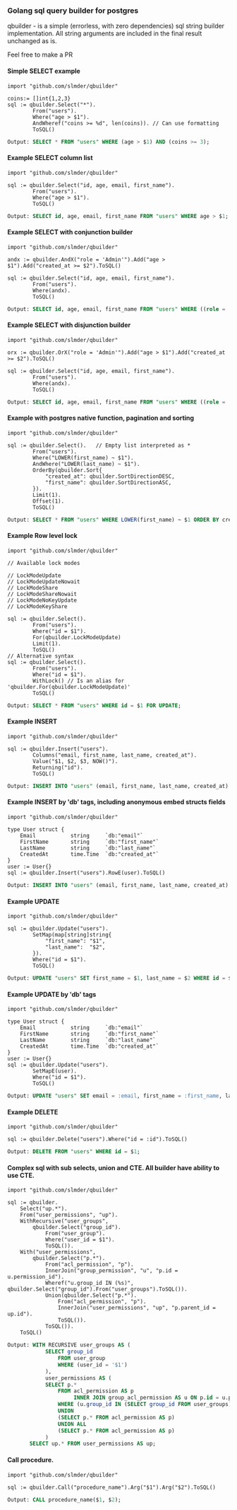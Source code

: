 ### Golang sql query builder for postgres

qbuilder - is a simple (errorless, with zero dependencies) sql string builder implementation.
All string arguments are included in the final result unchanged as is.

Feel free to make a PR

#### Simple SELECT example

```golang
import "github.com/slmder/qbuilder"

coins:= []int{1,2,3}
sql := qbuilder.Select("*").
        From("users").
        Where("age > $1").
        AndWheref("coins >= %d", len(coins)). // Can use formatting
        ToSQL()
```
```sql
Output: SELECT * FROM "users" WHERE (age > $1) AND (coins >= 3);
```

#### Example SELECT column list

```golang
import "github.com/slmder/qbuilder"

sql := qbuilder.Select("id, age, email, first_name").
        From("users").
        Where("age > $1").
        ToSQL()
```
```sql
Output: SELECT id, age, email, first_name FROM "users" WHERE age > $1;
```

#### Example SELECT with conjunction builder

```golang
import "github.com/slmder/qbuilder"

andx := qbuilder.AndX("role = 'Admin'").Add("age > $1").Add("created_at >= $2").ToSQL()

sql := qbuilder.Select("id, age, email, first_name").
        From("users").
        Where(andx).
        ToSQL()
```
```sql
Output: SELECT id, age, email, first_name FROM "users" WHERE ((role = 'Admin') AND (age > $1) AND (created_at >= $2));
```

#### Example SELECT with disjunction builder

```golang
import "github.com/slmder/qbuilder"

orx := qbuilder.OrX("role = 'Admin'").Add("age > $1").Add("created_at >= $2").ToSQL()

sql := qbuilder.Select("id, age, email, first_name").
        From("users").
        Where(andx).
        ToSQL()
```
```sql
Output: SELECT id, age, email, first_name FROM "users" WHERE ((role = 'Admin') OR (age > $1) OR (created_at >= $2));
```

#### Example with postgres native function, pagination and sorting

```golang
import "github.com/slmder/qbuilder"

sql := qbuilder.Select().   // Empty list interpreted as *
        From("users").
        Where("LOWER(first_name) ~ $1").
        AndWhere("LOWER(last_name) ~ $1").
        OrderBy(qbuilder.Sort{
            "created_at": qbuilder.SortDirectionDESC,
            "first_name": qbuilder.SortDirectionASC,
        }).
        Limit(1).
        Offset(1).
        ToSQL()
```
```sql
Output: SELECT * FROM "users" WHERE LOWER(first_name) ~ $1 ORDER BY created_at DESC, first_name ASC LIMIT 1 OFFSET 1;
```

#### Example Row level lock

```golang
import "github.com/slmder/qbuilder"

// Available lock modes

// LockModeUpdate
// LockModeUpdateNowait
// LockModeShare
// LockModeShareNowait
// LockModeNoKeyUpdate
// LockModeKeyShare

sql := qbuilder.Select().
        From("users").
        Where("id = $1").
        For(qbuilder.LockModeUpdate)
        Limit(1).
        ToSQL()
// Alternative syntax
sql := qbuilder.Select().
        From("users").
        Where("id = $1").
        WithLock() // Is an alias for 'qbuilder.For(qbuilder.LockModeUpdate)'
        ToSQL()
```
```sql
Output: SELECT * FROM "users" WHERE id = $1 FOR UPDATE;
```

#### Example INSERT

```golang
import "github.com/slmder/qbuilder"

sql := qbuilder.Insert("users").
		Columns("email, first_name, last_name, created_at").
		Value("$1, $2, $3, NOW()").
		Returning("id").
		ToSQL()

```
```sql
Output: INSERT INTO "users" (email, first_name, last_name, created_at) VALUES ($1, $2, $3, NOW());
```

#### Example INSERT by 'db' tags, including anonymous embed structs fields 

```golang
import "github.com/slmder/qbuilder"

type User struct {
	Email           string     `db:"email"`
	FirstName       string     `db:"first_name"`
	LastName        string     `db:"last_name"`
	CreatedAt       time.Time  `db:"created_at"`
}
user := User{}
sql := qbuilder.Insert("users").RowE(user).ToSQL()
```
```sql
Output: INSERT INTO "users" (email, first_name, last_name, created_at) VALUES (:email, :first_name, :last_name, :created_at);
```

#### Example UPDATE 

```golang
import "github.com/slmder/qbuilder"

sql := qbuilder.Update("users").
        SetMap(map[string]string{
            "first_name": "$1",
            "last_name":  "$2",
        }).
        Where("id = $1").
        ToSQL()
```
```sql
Output: UPDATE "users" SET first_name = $1, last_name = $2 WHERE id = $1;
```
#### Example UPDATE by 'db' tags

```golang
import "github.com/slmder/qbuilder"

type User struct {
	Email           string     `db:"email"`
	FirstName       string     `db:"first_name"`
	LastName        string     `db:"last_name"`
	CreatedAt       time.Time  `db:"created_at"`
}
user := User{}
sql := qbuilder.Update("users").
        SetMapE(user).
        Where("id = $1").
        ToSQL()
```
```sql
Output: UPDATE "users" SET email = :email, first_name = :first_name, last_name = :last_name, created_at = :created_at WHERE id = $1;
```

#### Example DELETE 

```golang
import "github.com/slmder/qbuilder"

sql := qbuilder.Delete("users").Where("id = :id").ToSQL()
```
```sql
Output: DELETE FROM "users" WHERE id = $1;
```

#### Complex sql with sub selects, union and CTE. All builder have ability to use CTE.

```golang
import "github.com/slmder/qbuilder"

sql := qbuilder.
    Select("up.*").
    From("user_permissions", "up").
    WithRecursive("user_groups",
        qbuilder.Select("group_id").
            From("user_group").
            Where("user_id = $1").
            ToSQL()).
    With("user_permissions",
        qbuilder.Select("p.*").
            From("acl_permission", "p").
            InnerJoin("group_permission", "u", "p.id = u.permission_id").
            Wheref("u.group_id IN (%s)", qbuilder.Select("group_id").From("user_groups").ToSQL()).
            Union(qbuilder.Select("p.*").
                From("acl_permission", "p").
                InnerJoin("user_permissions", "up", "p.parent_id = up.id").
                ToSQL()).
            ToSQL()).
    ToSQL()
```
```sql
Output: WITH RECURSIVE user_groups AS (
            SELECT group_id 
                FROM user_group 
                WHERE (user_id = '$1')
            ),
            user_permissions AS (
            SELECT p.*
                FROM acl_permission AS p
                     INNER JOIN group_acl_permission AS u ON p.id = u.permission_id
                WHERE (u.group_id IN (SELECT group_id FROM user_groups))
                UNION
                (SELECT p.* FROM acl_permission AS p)
                UNION ALL
                (SELECT p.* FROM acl_permission AS p)
            )
       SELECT up.* FROM user_permissions AS up;
```

#### Call procedure.

```golang
import "github.com/slmder/qbuilder"

sql := qbuilder.Call("procedure_name").Arg("$1").Arg("$2").ToSQL()
```
```sql
Output: CALL procedure_name($1, $2);
```
